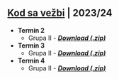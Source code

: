 ## [Kod sa vežbi](../) | 2023/24

- **Termin 2**
    - Grupa II - [**_Download (.zip)_**](./02-termin/2-grupa.zip)
- **Termin 3**
    - Grupa II - [**_Download (.zip)_**](./03-termin/2-grupa.zip)
- **Termin 4**
    - Grupa II - [**_Download (.zip)_**](./04-termin/2-grupa.zip)
